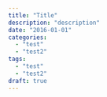 ```yaml
---
title: "Title"
description: "description"
date: "2016-01-01"
categories:
  - "test"
  - "test2"
tags:
  - "test"
  - "test2"
draft: true
---
```

